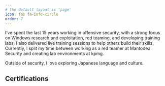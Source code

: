 ```yaml
---
# the default layout is 'page'
icon: fas fa-info-circle
order: 7
---
```


I’ve spent the last 15 years working in offensive security, with a strong focus on Windows research and exploitation, red teaming, and developing training labs. I also delivered live training sessions to help others build their skills. Currently, I split my time between working as a red teamer at Mantodea Security and creating lab environments at kpmg.

Outside of security, I love exploring Japanese language and culture.

## Certifications

